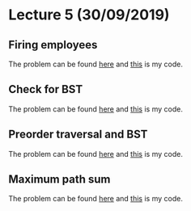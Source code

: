 # Lecture 5 (30/09/2019)

## Firing employees
The problem can be found [here](http://practice.geeksforgeeks.org/problems/firing-employees/0)
and [this](code/firing-employees.cpp) is my code.

## Check for BST
The problem can be found [here](http://practice.geeksforgeeks.org/problems/check-for-bst/1)
and [this](code/check-for-bst.cpp) is my code.

## Preorder traversal and BST
The problem can be found [here](http://practice.geeksforgeeks.org/problems/preorder-traversal-and-bst/0)
and [this](code/preorder-traversal-and-bst.cpp) is my code.

## Maximum path sum
The problem can be found [here](http://practice.geeksforgeeks.org/problems/maximum-path-sum/1)
and [this](code/maximum-path-sum.cpp) is my code.
